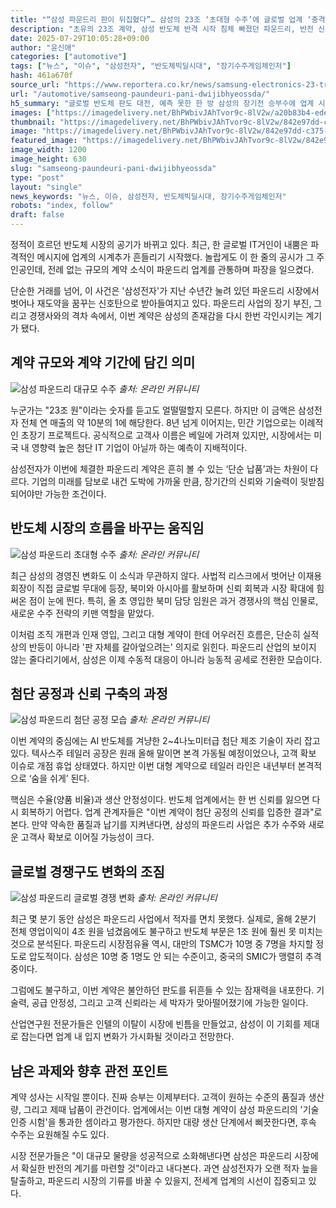 ```yaml
---
title: "“삼성 파운드리 판이 뒤집혔다”… 삼성의 23조 ‘초대형 수주’에 글로벌 업계 ‘충격’"
description: "초유의 23조 계약, 삼성 반도체 반격 시작 침체 빠졌던 파운드리, 반전 신호탄 쏘다 ..."
date: 2025-07-29T10:05:28+09:00
author: "윤신애"
categories: ["automotive"]
tags: ["뉴스", "이슈", "삼성전자", "반도체빅딜시대", "장기수주게임체인저"]
hash: 461a670f
source_url: "https://www.reportera.co.kr/news/samsung-electronics-23-trillion-won-semiconductor-contract/"
url: "/automotive/samseong-paundeuri-pani-dwijibhyeossda/"
h5_summary: "글로벌 반도체 판도 대전, 예측 못한 한 방 삼성의 장기전 승부수에 업계 시선 쏠려"
images: ["https://imagedelivery.net/BhPWbivJAhTvor9c-8lV2w/a20b83b4-edeb-4bfb-c08f-31016e230800/public", "https://imagedelivery.net/BhPWbivJAhTvor9c-8lV2w/11662d4e-ef47-4cb8-35e5-09a2cf8fb000/public", "https://imagedelivery.net/BhPWbivJAhTvor9c-8lV2w/842e97dd-c375-4fde-190e-9ac0b9597200/public", "https://imagedelivery.net/BhPWbivJAhTvor9c-8lV2w/3a3efc9a-9ee6-4ef3-1fb2-fefafacb3e00/public", "https://imagedelivery.net/BhPWbivJAhTvor9c-8lV2w/014aaf29-8857-4897-5d91-17b9183e2300/public"]
thumbnail: "https://imagedelivery.net/BhPWbivJAhTvor9c-8lV2w/842e97dd-c375-4fde-190e-9ac0b9597200/public"
image: "https://imagedelivery.net/BhPWbivJAhTvor9c-8lV2w/842e97dd-c375-4fde-190e-9ac0b9597200/public"
featured_image: "https://imagedelivery.net/BhPWbivJAhTvor9c-8lV2w/842e97dd-c375-4fde-190e-9ac0b9597200/public"
image_width: 1200
image_height: 630
slug: "samseong-paundeuri-pani-dwijibhyeossda"
type: "post"
layout: "single"
news_keywords: "뉴스, 이슈, 삼성전자, 반도체빅딜시대, 장기수주게임체인저"
robots: "index, follow"
draft: false
---
```


정적이 흐르던 반도체 시장의 공기가 바뀌고 있다. 최근, 한 글로벌 IT거인이 내뿜은 파격적인 메시지에 업계의 시계추가 흔들리기 시작했다. 놀랍게도 이 한 줄의 공시가 그 주인공인데, 전례 없는 규모의 계약 소식이 파운드리 업계를 관통하며 파장을 일으켰다.

단순한 거래를 넘어, 이 사건은 '삼성전자'가 지난 수년간 눌려 있던 파운드리 시장에서 벗어나 재도약을 꿈꾸는 신호탄으로 받아들여지고 있다. 파운드리 사업의 장기 부진, 그리고 경쟁사와의 격차 속에서, 이번 계약은 삼성의 존재감을 다시 한번 각인시키는 계기가 됐다.

## 계약 규모와 계약 기간에 담긴 의미

![삼성 파운드리 대규모 수주](https://imagedelivery.net/BhPWbivJAhTvor9c-8lV2w/11662d4e-ef47-4cb8-35e5-09a2cf8fb000/public)
*출처: 온라인 커뮤니티*


누군가는 "23조 원"이라는 숫자를 듣고도 얼떨떨할지 모른다. 하지만 이 금액은 삼성전자 전체 연 매출의 약 10분의 1에 해당한다. 8년 넘게 이어지는, 민간 기업으로는 이례적인 초장기 프로젝트다. 공식적으로 고객사 이름은 베일에 가려져 있지만, 시장에서는 미국 내 영향력 높은 첨단 IT 기업이 아닐까 하는 예측이 지배적이다.

삼성전자가 이번에 체결한 파운드리 계약은 흔히 볼 수 있는 ‘단순 납품’과는 차원이 다르다. 기업의 미래를 담보로 내건 도박에 가까울 만큼, 장기간의 신뢰와 기술력이 뒷받침되어야만 가능한 조건이다.

## 반도체 시장의 흐름을 바꾸는 움직임

![삼성 파운드리 초대형 수주](https://imagedelivery.net/BhPWbivJAhTvor9c-8lV2w/014aaf29-8857-4897-5d91-17b9183e2300/public)
*출처: 온라인 커뮤니티*


최근 삼성의 경영진 변화도 이 소식과 무관하지 않다. 사법적 리스크에서 벗어난 이재용 회장이 직접 글로벌 무대에 등장, 북미와 아시아를 활보하며 신뢰 회복과 시장 확대에 힘써온 점이 눈에 띈다. 특히, 올 초 영입한 북미 담당 임원은 과거 경쟁사의 핵심 인물로, 새로운 수주 전략의 키맨 역할을 맡았다.

이처럼 조직 개편과 인재 영입, 그리고 대형 계약이 한데 어우러진 흐름은, 단순히 실적상의 반등이 아니라 '판 자체를 갈아엎으려는' 의지로 읽힌다. 파운드리 산업의 보이지 않는 줄다리기에서, 삼성은 이제 수동적 대응이 아니라 능동적 공세로 전환한 모습이다.

## 첨단 공정과 신뢰 구축의 과정

![삼성 파운드리 첨단 공정 모습](https://imagedelivery.net/BhPWbivJAhTvor9c-8lV2w/a20b83b4-edeb-4bfb-c08f-31016e230800/public)
*출처: 온라인 커뮤니티*


이번 계약의 중심에는 AI 반도체를 겨냥한 2~4나노미터급 첨단 제조 기술이 자리 잡고 있다. 텍사스주 테일러 공장은 원래 올해 말이면 본격 가동될 예정이었으나, 고객 확보 이슈로 개점 휴업 상태였다. 하지만 이번 대형 계약으로 테일러 라인은 내년부터 본격적으로 ‘숨을 쉬게’ 된다.

핵심은 수율(양품 비율)과 생산 안정성이다. 반도체 업계에서는 한 번 신뢰를 잃으면 다시 회복하기 어렵다. 업계 관계자들은 "이번 계약이 첨단 공정의 신뢰를 입증한 결과"로 본다. 만약 약속한 품질과 납기를 지켜낸다면, 삼성의 파운드리 사업은 추가 수주와 새로운 고객사 확보로 이어질 가능성이 크다.

## 글로벌 경쟁구도 변화의 조짐

![삼성 파운드리 글로벌 경쟁 변화](https://imagedelivery.net/BhPWbivJAhTvor9c-8lV2w/3a3efc9a-9ee6-4ef3-1fb2-fefafacb3e00/public)
*출처: 온라인 커뮤니티*


최근 몇 분기 동안 삼성은 파운드리 사업에서 적자를 면치 못했다. 실제로, 올해 2분기 전체 영업이익이 4조 원을 넘겼음에도 불구하고 반도체 부문은 1조 원에 훨씬 못 미치는 것으로 분석된다. 파운드리 시장점유율 역시, 대만의 TSMC가 10명 중 7명을 차지할 정도로 압도적이다. 삼성은 10명 중 1명도 안 되는 수준이고, 중국의 SMIC가 맹렬히 추격 중이다.

그럼에도 불구하고, 이번 계약은 불안하던 판도를 뒤흔들 수 있는 잠재력을 내포한다. 기술력, 공급 안정성, 그리고 고객 신뢰라는 세 박자가 맞아떨어졌기에 가능한 일이다.

산업연구원 전문가들은 인텔의 이탈이 시장에 빈틈을 만들었고, 삼성이 이 기회를 제대로 잡는다면 업계 내 입지 변화가 가시화될 것이라고 전망한다.

## 남은 과제와 향후 관전 포인트

계약 성사는 시작일 뿐이다. 진짜 승부는 이제부터다. 고객이 원하는 수준의 품질과 생산량, 그리고 제때 납품이 관건이다. 업계에서는 이번 대형 계약이 삼성 파운드리의 '기술 인증 시험'을 통과한 셈이라고 평가한다. 하지만 대량 생산 단계에서 삐끗한다면, 후속 수주는 요원해질 수도 있다.

시장 전문가들은 "이 대규모 물량을 성공적으로 소화해낸다면 삼성은 파운드리 시장에서 확실한 반전의 계기를 마련할 것"이라고 내다본다. 과연 삼성전자가 오랜 적자 늪을 탈출하고, 파운드리 시장의 기류를 바꿀 수 있을지, 전세계 업계의 시선이 집중되고 있다.

